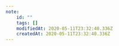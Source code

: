 ```yaml
---
note:
    id: ""
    tags: []
    modifiedAt: 2020-05-11T23:32:40.336Z
    createdAt: 2020-05-11T23:32:40.336Z
---
```

